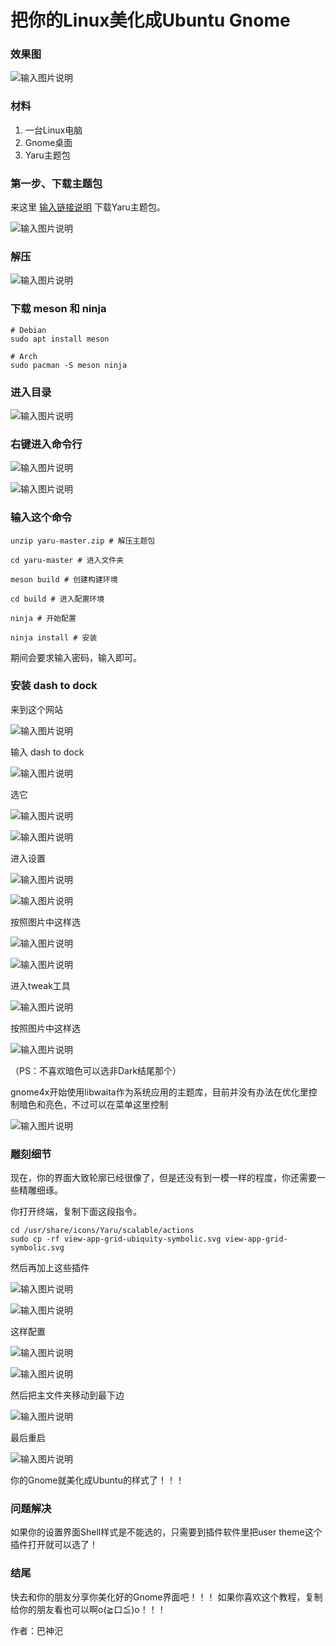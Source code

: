 # 把你的Linux美化成Ubuntu Gnome


### 效果图

![输入图片说明](%E6%88%AA%E5%9B%BE%202024-12-12%2009-11-38.png)

### 材料

1. 一台Linux电脑
2. Gnome桌面
3. Yaru主题包

### 第一步、下载主题包

来这里 [输入链接说明](https://github.com/ubuntu/yaru) 下载Yaru主题包。

![输入图片说明](%E5%9B%BE%E7%89%87.png)

### 解压 

![输入图片说明](%E5%9B%BE%E7%89%871.png)

### 下载 meson 和 ninja


```
# Debian
sudo apt install meson

# Arch
sudo pacman -S meson ninja
```

### 进入目录

![输入图片说明](%E5%9B%BE%E7%89%872.png)

### 右键进入命令行

![输入图片说明](%E5%9B%BE%E7%89%873.png)

![输入图片说明](%E5%9B%BE%E7%89%874.png)

### 输入这个命令


```
unzip yaru-master.zip # 解压主题包

cd yaru-master # 进入文件夹

meson build # 创建构建环境

cd build # 进入配置环境

ninja # 开始配置

ninja install # 安装
```

期间会要求输入密码，输入即可。

### 安装 dash to dock

来到这个网站

![输入图片说明](%E5%9B%BE%E7%89%875.png)

输入 dash to dock

![输入图片说明](%E5%9B%BE%E7%89%876.png)

选它

![输入图片说明](%E5%9B%BE%E7%89%877.png)

![输入图片说明](%E5%9B%BE%E7%89%878.png)

进入设置

![输入图片说明](%E5%9B%BE%E7%89%879.png)

![输入图片说明](%E5%9B%BE%E7%89%8710.png)

按照图片中这样选

![输入图片说明](%E5%9B%BE%E7%89%8711.png)

![输入图片说明](%E5%9B%BE%E7%89%8712.png)

进入tweak工具

![输入图片说明](%E5%9B%BE%E7%89%8713.png)

按照图片中这样选

![输入图片说明](%E5%9B%BE%E7%89%8714.png)

（PS：不喜欢暗色可以选非Dark结尾那个）

gnome4x开始使用libwaita作为系统应用的主题库，目前并没有办法在优化里控制暗色和亮色，不过可以在菜单这里控制

![输入图片说明](%E5%9B%BE%E7%89%8715.png)

### 雕刻细节

现在，你的界面大致轮廓已经很像了，但是还没有到一模一样的程度，你还需要一些精雕细琢。

你打开终端，复制下面这段指令。


```
cd /usr/share/icons/Yaru/scalable/actions
sudo cp -rf view-app-grid-ubiquity-symbolic.svg view-app-grid-symbolic.svg
```

然后再加上这些插件

![输入图片说明](%E5%9B%BE%E7%89%8716.png)

![输入图片说明](%E5%9B%BE%E7%89%8717.png)

这样配置

![输入图片说明](%E5%9B%BE%E7%89%8718.png)

![输入图片说明](%E5%9B%BE%E7%89%8719.png)

然后把主文件夹移动到最下边

![输入图片说明](%E5%9B%BE%E7%89%8720.png)

最后重启

![输入图片说明](%E5%9B%BE%E7%89%8722.png)

你的Gnome就美化成Ubuntu的样式了！！！

### 问题解决

如果你的设置界面Shell样式是不能选的，只需要到插件软件里把user theme这个插件打开就可以选了！

### 结尾

快去和你的朋友分享你美化好的Gnome界面吧！！！
如果你喜欢这个教程，复制给你的朋友看也可以啊o(≧口≦)o！！！

作者：巴神汜